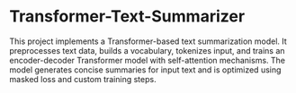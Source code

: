 # Transformer-Text-Summarizer
This project implements a Transformer-based text summarization model. It preprocesses text data, builds a vocabulary, tokenizes input, and trains an encoder-decoder Transformer model with self-attention mechanisms. The model generates concise summaries for input text and is optimized using masked loss and custom training steps.
